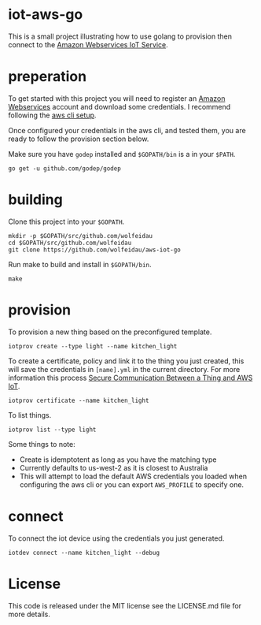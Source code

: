 # iot-aws-go

This is a small project illustrating how to use golang to provision then connect to the [Amazon Webservices IoT Service](https://aws.amazon.com/iot/).

# preperation

To get started with this project you will need to register an [Amazon Webservices](https://aws.amazon.com/) account and download some credentials. I recommend following the [aws cli setup](http://docs.aws.amazon.com/cli/latest/userguide/cli-chap-getting-set-up.html).

Once configured your credentials in the aws cli, and tested them, you are ready to follow the provision section below.

Make sure you have `godep` installed and `$GOPATH/bin` is a in your `$PATH`.

```
go get -u github.com/godep/godep
```

# building

Clone this project into your `$GOPATH`.

```
mkdir -p $GOPATH/src/github.com/wolfeidau
cd $GOPATH/src/github.com/wolfeidau
git clone https://github.com/wolfeidau/aws-iot-go
```

Run make to build and install in `$GOPATH/bin`.

```
make
```

# provision

To provision a new thing based on the preconfigured template.

```
iotprov create --type light --name kitchen_light
```

To create a certificate, policy and link it to the thing you just created, this will save the credentials in `[name].yml` in the current directory. For more information this process [Secure Communication Between a Thing and AWS IoT](https://docs.aws.amazon.com/iot/latest/developerguide/secure-communication.html).

```
iotprov certificate --name kitchen_light
```

To list things.

```
iotprov list --type light
```

Some things to note:

* Create is idemptotent as long as you have the matching type
* Currently defaults to us-west-2 as it is closest to Australia
* This will attempt to load the default AWS credentials you loaded when configuring the aws cli or you can export `AWS_PROFILE` to specify one.

# connect

To connect the iot device using the credentials you just generated.

```
iotdev connect --name kitchen_light --debug
```

# License

This code is released under the MIT license see the LICENSE.md file for more details.
